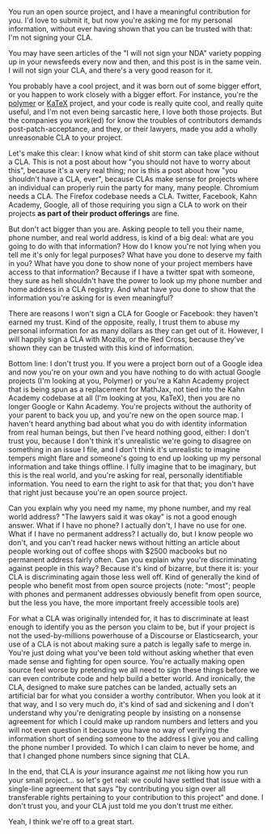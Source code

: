 You run an open source project, and I have a meaningful contribution for you. I'd love to submit it, but now you're asking me for my personal information, without ever having shown that you can be trusted with that: I'm not signing your CLA.

You may have seen articles of the "I will not sign your NDA" variety popping up in your newsfeeds every now and then, and this post is in the same vein. I will not sign your CLA, and there's a very good reason for it.

You probably have a cool project, and it was born out of some bigger effort, or you happen to work closely with a bigger effort. For instance, you're the  [polymer](polymer-project.org) or [KaTeX](ttps://github.com/Khan/KaTeX) project, and your code is really quite cool, and really quite useful, and I'm not even being sarcastic here, I love both those projects. But the companies you work(ed) for know the troubles of contributors demands post-patch-acceptance, and they, or their lawyers, made you add a wholly unreasonable CLA to your project.

Let's make this clear: I know what kind of shit storm can take place without a CLA. This is not a post about how "you should not have to worry about this", because it's a very real thing; nor is this a post about how "you shouldn't have a CLA, ever", because CLAs make sense for projects where an individual can properly ruin the party for many, many people. Chromium needs a CLA. The Firefox codebase needs a CLA. Twitter, Facebook, Kahn Academy, Google, all of those requiring you sign a CLA to work on their projects **as part of their product offerings** are fine.

But don't act bigger than you are. Asking people to tell you their name, phone number, and real world address, is kind of a big deal: what are you going to do with that information? How do I know you're not lying when you tell me it's only for legal purposes? What have you done to deserve my faith in you? What have you done to show none of your project members have access to that information? Because if I have a twitter spat with someone, they sure as hell shouldn't have the power to look up my phone number and home address in a CLA registry. And what have you done to show that the information you're asking for is even meaningful?

There are reasons I won't sign a CLA for Google or Facebook: they haven't earned my trust. Kind of the opposite, really, I trust them to abuse my personal information for as many dollars as they can get out of it. However, I will happily sign a CLA with Mozilla, or the Red Cross, because they've shown they can be trusted with this kind of information.

Bottom line: I don't trust you. If you were a project born out of a Google idea and now you're on your own and you have nothing to do with actual Google projects (I'm looking at you, Polymer) or you're a Kahn Academy project that is being spun as a replacement for MathJax, not tied into the Kahn Academy codebase at all (I'm looking at you, KaTeX), then you are no longer Google or Kahn Academy. You're projects without the authority of your parent to back you up, and you're new on the open source map. I haven't heard anything bad about what you do with identity information from real human beings, but then I've heard nothing good, either: I don't trust you, because I don't think it's unrealistic we're going to disagree on something in an issue I file, and I don't think it's unrealistic to imagine tempers might flare and someone's going to end up looking up my personal information and take things offline. I fully imagine that to be imaginary, but this is the real world, and you're asking for real, personally identifiable information. You need to earn the right to ask for that that; you don't have that right just because you're an open source project.

Can you explain why you need my name, my phone number, and my real world address? "The lawyers said it was okay" is not a good enough answer. What if I have no phone? I actually don't, I have no use for one. What if I have no permanent address? I actually do, but I know people wo don't, and you can't read hacker news without hitting an article about people working out of coffee shops with $2500 macbooks but no permanent address fairly often. Can you explain why you're discriminating against people in this way? Because it's kind of bizarre, but there it is: your CLA is discriminating again those less well off. Kind of generally the kind of people who benefit most from open source projects (note: "most"; people with phones and permanent addresses obviously benefit from open source, but the less you have, the more important freely accessible tools are)

For what a CLA was originally intended for, it has to discriminate at least enough to identify you as the person you claim to be, but if your project is not the used-by-millions powerhouse of a Discourse or Elasticsearch, your use of a CLA is not about making sure a patch is legally safe to merge in. You're just doing what you've been told without asking whether that even made sense and fighting for open source. You're actually making open source feel worse by pretending we all need to sign these things before we can even contribute code and help build a better world. And ironically, the CLA, designed to make sure patches can be landed, actually sets an artificial bar for what you consider a worthy contributor. When you look at it that way, and I so very much do, it's kind of sad and sickening and I don't understand why you're denigrating people by insisting on a nonsense agreement for which I could make up random numbers and letters and you will not even question it because you have no way of verifying the information short of sending someone to the address I give you and calling the phone number I provided. To which I can claim to never be home, and that I changed phone numbers since signing that CLA.

In the end, that CLA is *your* insurance against *me* not liking how you run your small project... so let's get real: we could have settled that issue with a single-line agreement that says "by contributing you sign over all transferable rights pertaining to your contribution to this project" and done. I don't trust you, and your CLA just told me you don't trust me either.

Yeah, I think we're off to a great start.